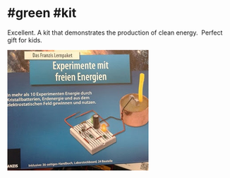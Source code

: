 # #green #kit

Excellent. A kit that demonstrates the production of clean energy.  Perfect gift for kids. 

![](20161017_110648.jpg)
